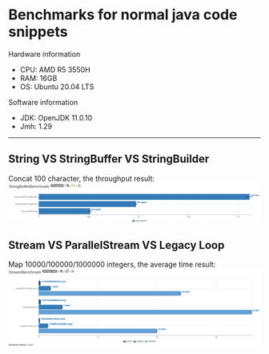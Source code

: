 # Benchmarks for normal java code snippets

Hardware information
- CPU: AMD R5 3550H
- RAM: 16GB
- OS: Ubuntu 20.04 LTS

Software information
- JDK: OpenJDK 11.0.10
- Jmh: 1.29
---

## String VS StringBuffer VS StringBuilder
Concat 100 character, the throughput result:
![](./images/strings.png)

## Stream VS ParallelStream VS Legacy Loop
Map 10000/100000/1000000 integers, the average time result:
![](./images/streams.png)

